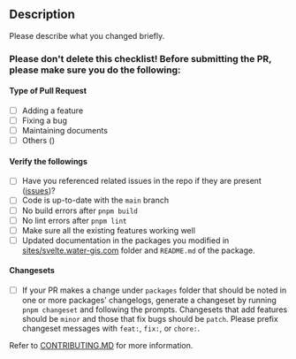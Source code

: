 ## Description

Please describe what you changed briefly.

### Please don't delete this checklist! Before submitting the PR, please make sure you do the following:

#### Type of Pull Request

<!-- ignore-task-list-start -->

- [ ] Adding a feature
- [ ] Fixing a bug
- [ ] Maintaining documents
- [ ] Others ()
<!-- ignore-task-list-end -->

#### Verify the followings

<!-- ignore-task-list-start -->

- [ ] Have you referenced related issues in the repo if they are present ([issues](https://github.com/watergis/svelte-maplibre-components/issues))?
- [ ] Code is up-to-date with the `main` branch
- [ ] No build errors after `pnpm build`
- [ ] No lint errors after `pnpm lint`
- [ ] Make sure all the existing features working well
- [ ] Updated documentation in the packages you modified in [sites/svelte.water-gis.com](sites/svelte.water-gis.com) folder and `README.md` of the package.
<!-- ignore-task-list-end -->

#### Changesets

- [ ] If your PR makes a change under `packages` folder that should be noted in one or more packages' changelogs, generate a changeset by running `pnpm changeset` and following the prompts. Changesets that add features should be `minor` and those that fix bugs should be `patch`. Please prefix changeset messages with `feat:`, `fix:`, or `chore:`.

Refer to [CONTRIBUTING.MD](https://github.com/UNDP-Data/geohub/blob/develop/CONTRIBUTING.md) for more information.
